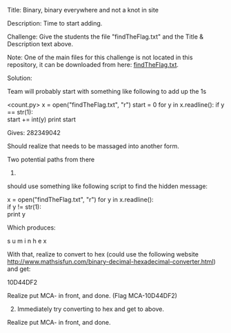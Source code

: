 Title: Binary, binary everywhere and not a knot in site

Description: Time to start adding.

Challenge:
Give the students the file "findTheFlag.txt" and the Title & Description text above.

Note: One of the main files for this challenge is not located in this repository, it can be downloaded from here: [findTheFlag.txt](https://drive.google.com/file/d/0B48Lv30KB1seVDVHZ0ZNdkxERFk/view?usp=sharing).

Solution:

Team will probably start with something like following to add up the 1s

<count.py>
x = open("findTheFlag.txt", "r")
start = 0
    for y in x.readline():
    if y == str(1):        
start += int(y)
print start

Gives: 282349042

Should realize that needs to be massaged into another form.

Two potential paths from there

1) 
should use something like following script to find the hidden message:

x = open("findTheFlag.txt", "r")
for y in x.readline():    
if y != str(1):        
print y

Which produces:

s
u
m
i
n
h
e
x

With that, realize to convert to hex (could use the following website http://www.mathsisfun.com/binary-decimal-hexadecimal-converter.html)
and get:

10D44DF2

Realize put MCA- in front, and done. (Flag MCA-10D44DF2)

2) Immediately try converting to hex and get to above.

Realize put MCA- in front, and done.
